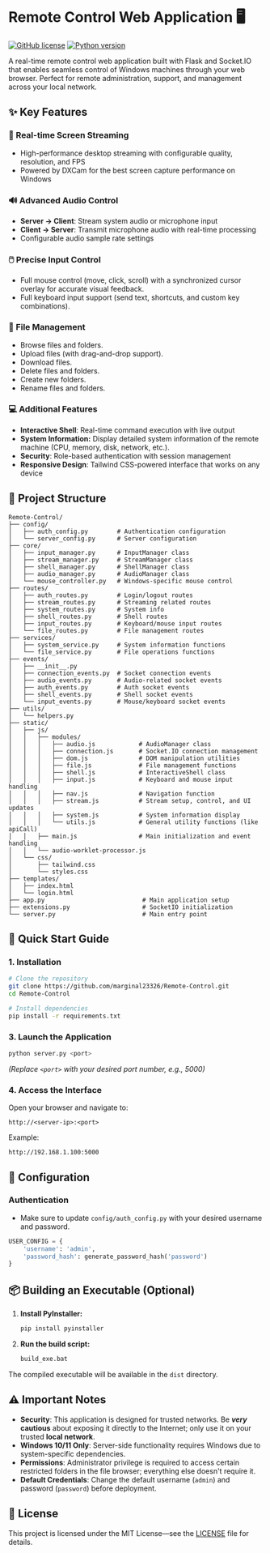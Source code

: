 # Remote Control Web Application 🖥️

[![GitHub license](https://img.shields.io/badge/license-MIT-blue.svg)](https://github.com/marginal23326/Remote-Control/blob/main/LICENSE)
[![Python version](https://img.shields.io/badge/python-3.13+-blue)](https://www.python.org/downloads/)

A real-time remote control web application built with Flask and Socket.IO that enables seamless control of Windows machines through your web browser. Perfect for remote administration, support, and management across your local network.

## ✨ Key Features

### 🎥 Real-time Screen Streaming
- High-performance desktop streaming with configurable quality, resolution, and FPS
- Powered by DXCam for the best screen capture performance on Windows

### 🔊 Advanced Audio Control
- **Server → Client**: Stream system audio or microphone input
- **Client → Server**: Transmit microphone audio with real-time processing
- Configurable audio sample rate settings

### 🖱️ Precise Input Control
- Full mouse control (move, click, scroll) with a synchronized cursor overlay for accurate visual feedback.
- Full keyboard input support (send text, shortcuts, and custom key combinations).

### 📁 File Management
- Browse files and folders.
- Upload files (with drag-and-drop support).
- Download files.
- Delete files and folders.
- Create new folders.
- Rename files and folders.

### 💻 Additional Features
- **Interactive Shell**: Real-time command execution with live output
- **System Information:** Display detailed system information of the remote machine (CPU, memory, disk, network, etc.).
- **Security**: Role-based authentication with session management
- **Responsive Design**: Tailwind CSS-powered interface that works on any device

## 🌳 Project Structure

```
Remote-Control/
├── config/
│   ├── auth_config.py        # Authentication configuration
│   └── server_config.py      # Server configuration
├── core/
│   ├── input_manager.py      # InputManager class
│   ├── stream_manager.py     # StreamManager class
│   ├── shell_manager.py      # ShellManager class
│   ├── audio_manager.py      # AudioManager class
│   └── mouse_controller.py   # Windows-specific mouse control
├── routes/
│   ├── auth_routes.py        # Login/logout routes
│   ├── stream_routes.py      # Streaming related routes
│   ├── system_routes.py      # System info
│   ├── shell_routes.py       # Shell routes
│   ├── input_routes.py       # Keyboard/mouse input routes
│   └── file_routes.py        # File management routes
├── services/
│   ├── system_service.py     # System information functions
│   └── file_service.py       # File operations functions
├── events/
│   ├── __init__.py
│   ├── connection_events.py  # Socket connection events
│   ├── audio_events.py       # Audio-related socket events
│   ├── auth_events.py        # Auth socket events
│   ├── shell_events.py       # Shell socket events
│   └── input_events.py       # Mouse/keyboard socket events
├── utils/
│   └── helpers.py
├── static/
│   ├── js/
│   │   ├── modules/
│   │   │   ├── audio.js            # AudioManager class
│   │   │   ├── connection.js       # Socket.IO connection management
│   │   │   ├── dom.js              # DOM manipulation utilities
│   │   │   ├── file.js             # File management functions
│   │   │   ├── shell.js            # InteractiveShell class
│   │   │   ├── input.js            # Keyboard and mouse input handling
│   │   │   ├── nav.js              # Navigation function
│   │   │   ├── stream.js           # Stream setup, control, and UI updates
│   │   │   ├── system.js           # System information display
│   │   │   └── utils.js            # General utility functions (like apiCall)
│   │   ├── main.js                 # Main initialization and event handling
│   │   └── audio-worklet-processor.js
│   └── css/
│       ├── tailwind.css
│       └── styles.css
├── templates/
│   ├── index.html
│   └── login.html
├── app.py                           # Main application setup
├── extensions.py                    # SocketIO initialization
└── server.py                        # Main entry point
```

## 🚀 Quick Start Guide

### 1. Installation

```bash
# Clone the repository
git clone https://github.com/marginal23326/Remote-Control.git
cd Remote-Control

# Install dependencies
pip install -r requirements.txt
```

### 3. Launch the Application

```bash
python server.py <port>
```
_(Replace `<port>` with your desired port number, e.g., 5000)_

### 4. Access the Interface

Open your browser and navigate to:
```
http://<server-ip>:<port>
```

Example:
```
http://192.168.1.100:5000
```

## 🔧 Configuration

### Authentication
*  Make sure to update `config/auth_config.py` with your desired username and password.
```python
USER_CONFIG = {
	'username': 'admin',
	'password_hash': generate_password_hash('password')
}
```

## 📦 Building an Executable (Optional)

1. **Install PyInstaller:**

    ```bash
    pip install pyinstaller
    ```

2. **Run the build script:**

    ```bash
    build_exe.bat
    ```
The compiled executable will be available in the `dist` directory.

## ⚠️ Important Notes

- **Security**: This application is designed for trusted networks. Be **_very_** **cautious** about exposing it directly to the Internet; only use it on your trusted **local network**.
- **Windows 10/11 Only**: Server-side functionality requires Windows due to system-specific dependencies.
- **Permissions**: Administrator privilege is required to access certain restricted folders in the file browser; everything else doesn't require it.
- **Default Credentials**: Change the default username (`admin`) and password (`password`) before deployment.

## 📄 License

This project is licensed under the MIT License—see the [LICENSE](LICENSE) file for details.
